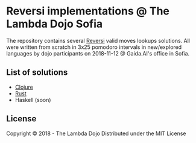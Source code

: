 # Reversi implementations @ The Lambda Dojo Sofia

The repository contains several [Reversi](https://en.wikipedia.org/wiki/Reversi) valid moves lookups solutions. All were written from scratch in 3x25 pomodoro intervals in new/explored languages by dojo participants on 2018-11-12 @ Gaida.AI's office in Sofia.

## List of solutions

* [Clojure](https://github.com/lambda-dojo-sofia/reversi/tree/master/clojure)
* [Rust](https://github.com/lambda-dojo-sofia/reversi/tree/master/rust)
* Haskell (soon)

## License

Copyright © 2018 - The Lambda Dojo
Distributed under the MIT License
